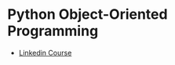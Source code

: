 # Python Object-Oriented Programming
- [Linkedin Course](https://www.linkedin.com/learning/python-object-oriented-programming)

